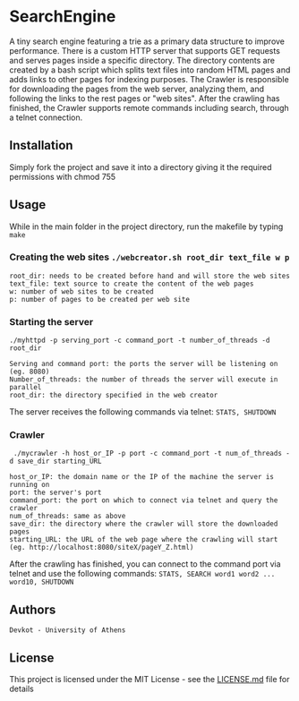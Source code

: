 # SearchEngine

A tiny search engine featuring a trie as a primary data structure to improve performance. There is a custom HTTP server that supports GET requests and serves pages inside a specific directory. The directory contents are created by a bash script which splits text files into random HTML pages and adds links to other pages for indexing purposes. The Crawler is responsible for downloading the pages from the web server, analyzing them, and following the links to the rest pages or "web sites". After the crawling has finished, the Crawler supports remote commands including search, through a telnet connection. 

## Installation

Simply fork the project and save it into a directory giving it the required permissions with chmod 755 <directory name>
  
## Usage

While in the main folder in the project directory, run the makefile by typing ``` make ```

### Creating the web sites ``` ./webcreator.sh root_dir text_file w p ```
    root_dir: needs to be created before hand and will store the web sites
    text_file: text source to create the content of the web pages
    w: number of web sites to be created
    p: number of pages to be created per web site
    
### Starting the server 
``` ./myhttpd -p serving_port -c command_port -t number_of_threads -d root_dir ```

    Serving and command port: the ports the server will be listening on (eg. 8080)
    Number_of_threads: the number of threads the server will execute in parallel
    root_dir: the directory specified in the web creator
    
The server receives the following commands via telnet:
    ``` STATS, SHUTDOWN ```
    
### Crawler
``` ./mycrawler -h host_or_IP -p port -c command_port -t num_of_threads -d save_dir starting_URL```

    host_or_IP: the domain name or the IP of the machine the server is running on
    port: the server's port
    command_port: the port on which to connect via telnet and query the crawler
    num_of_threads: same as above
    save_dir: the directory where the crawler will store the downloaded pages
    starting_URL: the URL of the web page where the crawling will start (eg. http://localhost:8080/siteX/pageY_Z.html) 
    
After the crawling has finished, you can connect to the command port via telnet and use the following commands:
    ```STATS, SEARCH word1 word2 ... word10, SHUTDOWN ```
    
## Authors
    Devkot - University of Athens
    
## License 

This project is licensed under the MIT License - see the [LICENSE.md](LICENSE.md) file for details
